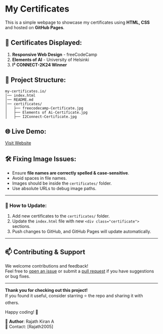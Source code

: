 




# My Certificates

This is a simple webpage to showcase my certificates using **HTML, CSS** and hosted on **GitHub Pages**.

## 📜 Certificates Displayed:
1. **Responsive Web Design** - freeCodeCamp  
2. **Elements of AI** - University of Helsinki  
3. **I² CONNECT-2K24 Winner**

## 📂 Project Structure:
```
my-certificates.io/
│── index.html
│── README.md
│── certificates/
│   ├── freecodecamp-Certificate.jpg
│   ├── Elements of Ai-Certificate.jpg
│   ├── I2Connect-Certificate.jpg
```

## 🌐 Live Demo:
[Visit Website](https://rajath2005.github.io/my-certificates.io/)

## 🛠 Fixing Image Issues:
- Ensure **file names are correctly spelled & case-sensitive**.
- Avoid spaces in file names.
- Images should be inside the `certificates/` folder.
- Use absolute URLs to debug image paths.

---

### 📌 How to Update:
1. Add new certificates to the `certificates/` folder.
2. Update the `index.html` file with new `<div class="certificate">` sections.
3. Push changes to GitHub, and GitHub Pages will update automatically.

---
## 📫 Contributing & Support

We welcome contributions and feedback!  
Feel free to [open an issue](../../issues) or submit a [pull request](../../pulls) if you have suggestions or bug fixes.

---

**Thank you for checking out this project!**  
If you found it useful, consider starring ⭐ the repo and sharing it with others.

Happy coding! 🚀

🔹 **Author**: Rajath Kiran A  
📧 Contact: [Rajath2005]

